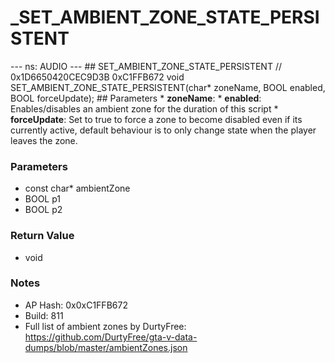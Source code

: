 # _SET_AMBIENT_ZONE_STATE_PERSISTENT

--- ns: AUDIO --- ## SET_AMBIENT_ZONE_STATE_PERSISTENT  // 0x1D6650420CEC9D3B 0xC1FFB672 void SET_AMBIENT_ZONE_STATE_PERSISTENT(char* zoneName, BOOL enabled, BOOL forceUpdate);   ## Parameters * **zoneName**: * **enabled**: Enables/disables an ambient zone for the duration of this script * **forceUpdate**: Set to true to force a zone to become disabled even if its currently active, default behaviour is to only change state when the player leaves the zone.

### Parameters
* const char* ambientZone
* BOOL p1
* BOOL p2

### Return Value
* void

### Notes
* AP Hash: 0x0xC1FFB672
* Build: 811
* Full list of ambient zones by DurtyFree: https://github.com/DurtyFree/gta-v-data-dumps/blob/master/ambientZones.json

